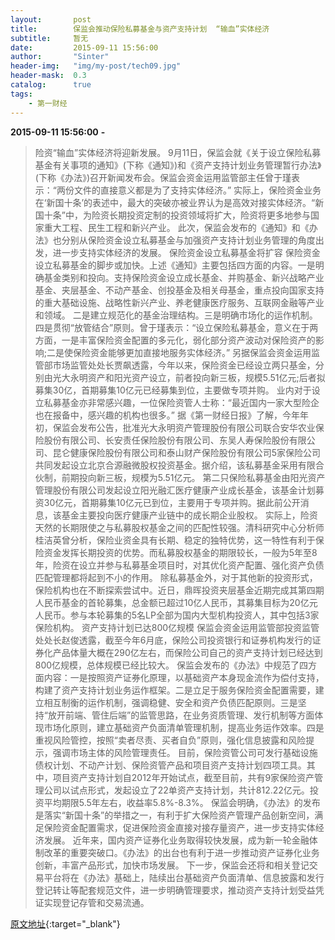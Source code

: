 ```yaml
---
layout:       post
title:        保监会推动保险私募基金与资产支持计划  “输血”实体经济
subtitle:     暂无
date:         2015-09-11 15:56:00
author:       "Sinter"
header-img:   "img/my-post/tech09.jpg"
header-mask:  0.3
catalog:      true
tags:
    - 第一财经
---
```


**2015-09-11 15:56:00**  **-**

> 险资“输血”实体经济将迎新发展。
9月11日，保监会就《关于设立保险私募基金有关事项的通知》(下称《通知》)和《资产支持计划业务管理暂行办法》(下称《办法》)召开新闻发布会。保监会资金运用监管部主任曾于瑾表示：“两份文件的直接意义都是为了支持实体经济。”
实际上，保险资金业务在‘新国十条’的表述中，最大的突破亦被业界认为是高效对接实体经济。“新国十条”中，为险资长期投资定制的投资领域将扩大，险资将更多地参与国家重大工程、民生工程和新兴产业。
此次，保监会发布的《通知》和《办法》也分别从保险资金设立私募基金与加强资产支持计划业务管理的角度出发，进一步支持实体经济的发展。
保险资金设立私募基金将扩容
保险资金设立私募基金的脚步或加快。上述《通知》主要包括四方面的内容。一是明确基金类别和投向。支持保险资金设立成长基金、并购基金、新兴战略产业基金、夹层基金、不动产基金、创投基金及相关母基金，重点投向国家支持的重大基础设施、战略性新兴产业、养老健康医疗服务、互联网金融等产业和领域。
二是建立规范化的基金治理结构。三是明确市场化的运作机制。四是贯彻“放管结合”原则。曾于瑾表示：“设立保险私募基金，意义在于两方面，一是丰富保险资金配置的多元化，弱化部分资产波动对保险资产的影响;二是使保险资金能够更加直接地服务实体经济。”
另据保监会资金运用监管部市场监管处处长贾飙透露，今年以来，保险资金已经设立两只基金，分别由光大永明资产和阳光资产设立，前者投向新三板，规模5.51亿元;后者拟募集30亿，首期募集10亿元已经募集到位，主要做专项并购。
业内对于设立私募基金亦非常感兴趣，一位保险资管人士称：“最近国内一家大型险企也在报备中，感兴趣的机构也很多。”
据《第一财经日报》了解，今年年初，保监会发布公告，批准光大永明资产管理股份有限公司联合安华农业保险股份有限公司、长安责任保险股份有限公司、东吴人寿保险股份有限公司、昆仑健康保险股份有限公司和泰山财产保险股份有限公司5家保险公司共同发起设立北京合源融微股权投资基金。据介绍，该私募基金采用有限合伙制，前期投向新三板，规模为5.51亿元。
第二只保险私募基金由阳光资产管理股份有限公司发起设立阳光融汇医疗健康产业成长基金，该基金计划募资30亿元，首期募集10亿元已到位，主要用于专项并购。据此前公开消息，该基金主要投向医疗健康产业链中的成长期企业股权。
实际上，险资天然的长期限使之与私募股权基金之间的匹配性较强。清科研究中心分析师桂洁英曾分析，保险业资金具有长期、稳定的独特优势，这一特性有利于保险资金发挥长期投资的优势。而私募股权基金的期限较长，一般为5年至8年，险资在设立并参与私募基金项目时，对其优化资产配置、强化资产负债匹配管理都将起到不小的作用。
除私募基金外，对于其他新的投资形式，保险机构也在不断探索尝试中。近日，鼎晖投资夹层基金近期完成其第四期人民币基金的首轮募集，总金额已超过10亿人民币，其募集目标为20亿元人民币。参与本轮募集的5名LP全部为国内大型机构投资人，其中包括3家保险机构。
资产支持计划已达800亿规模
保监会资金运用监管部投资监管处处长赵俊透露，截至今年6月底，保险公司投资银行和证券机构发行的证券化产品体量大概在290亿左右，而保险公司自己的资产支持计划已经达到800亿规模，总体规模已经比较大。
保监会发布的《办法》中规范了四方面内容：一是按照资产证券化原理，以基础资产本身现金流作为偿付支持，构建了资产支持计划业务运作框架。二是立足于服务保险资金配置需要，建立相互制衡的运作机制，强调稳健、安全和资产负债匹配原则。三是坚持“放开前端、管住后端”的监管思路，在业务资质管理、发行机制等方面体现市场化原则，建立基础资产负面清单管理机制，提高业务运作效率。四是重视风险管控，按照“卖者尽责、买者自负”原则，强化信息披露和风险提示，强调市场主体的风险管理责任。
目前，保险资管公司可发行基础设施债权计划、不动产计划、保险资管产品和项目资产支持计划四项工具。其中，项目资产支持计划自2012年开始试点，截至目前，共有9家保险资产管理公司以试点形式，发起设立了22单资产支持计划，共计812.22亿元。投资平均期限5.5年左右，收益率5.8%-8.3%。
保监会明确，《办法》的发布是落实“新国十条”的举措之一，有利于扩大保险资产管理产品创新空间，满足保险资金配置需求，促进保险资金直接对接存量资产，进一步支持实体经济发展。
近年来，国内资产证券化业务取得较快发展，成为新一轮金融体制改革的重要突破口。《办法》的出台也有利于进一步推动资产证券化业务创新，丰富产品形式，加快市场发展。
下一步，保监会还将和相关登记交易平台将在《办法》基础上，陆续出台基础资产负面清单、信息披露和发行登记转让等配套规范文件，进一步明确管理要求，推动资产支持计划受益凭证实现登记存管和交易流通。


[原文地址](http://www.yicai.com/news/4684477.html){:target="_blank"}


